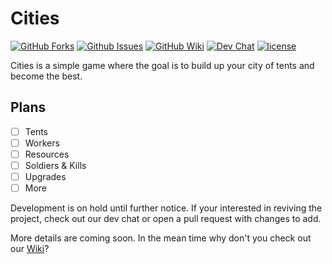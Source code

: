 # Cities

[![GitHub Forks](https://img.shields.io/github/forks/hoeencoder/cities.svg)](https://github.com/HoeenCoder/Cities/network/members)
[![Github Issues](https://img.shields.io/github/issues/hoeencoder/cities.svg)](https://github.com/hoeencoder/cities/issues)
[![GitHub Wiki](https://img.shields.io/badge/Project-Wiki-lightgrey.svg)](https://github.com/hoeencoder/cities/wiki/Home)
[![Dev Chat](https://img.shields.io/badge/Development-join_chat-brightgreen.svg)](http://spacialgaze.psim.us/cities)
[![license](https://img.shields.io/github/license/mashape/apistatus.svg)](https://github.com/HoeenCoder/Cities/blob/master/LICENSE)

Cities is a simple game where the goal is to build up your city of tents and become the best.

## Plans
- [ ] Tents
- [ ] Workers
- [ ] Resources
- [ ] Soldiers & Kills
- [ ] Upgrades
- [ ] More

Development is on hold until further notice. If your interested in reviving the project, check out our dev chat or open a pull request with changes to add.

More details are coming soon. In the mean time why don't you check out our [Wiki](https://github.com/HoeenCoder/Cities/wiki)?
